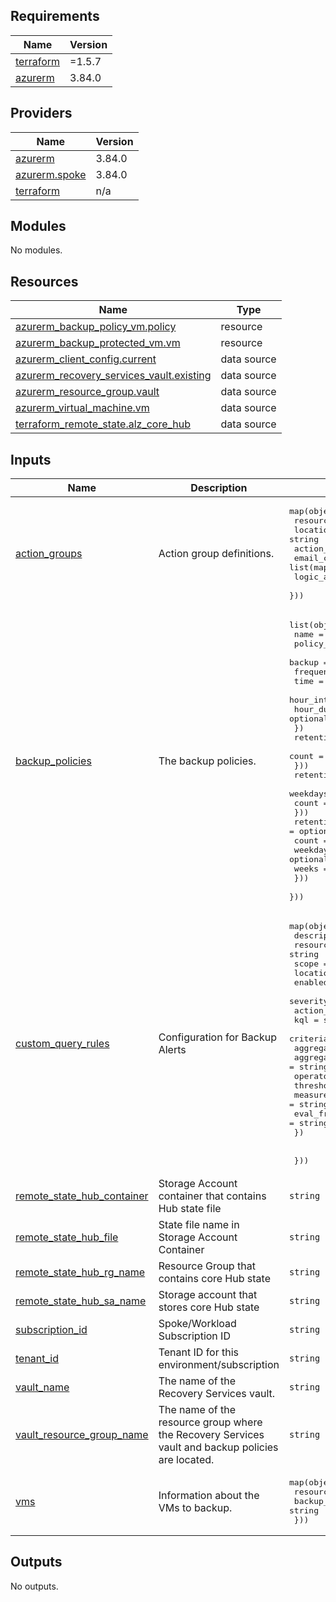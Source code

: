 <!-- BEGIN_TF_DOCS -->

## Requirements

| Name                                                                     | Version |
| ------------------------------------------------------------------------ | ------- |
| <a name="requirement_terraform"></a> [terraform](#requirement_terraform) | =1.5.7  |
| <a name="requirement_azurerm"></a> [azurerm](#requirement_azurerm)       | 3.84.0  |

## Providers

| Name                                                                           | Version |
| ------------------------------------------------------------------------------ | ------- |
| <a name="provider_azurerm"></a> [azurerm](#provider_azurerm)                   | 3.84.0  |
| <a name="provider_azurerm.spoke"></a> [azurerm.spoke](#provider_azurerm.spoke) | 3.84.0  |
| <a name="provider_terraform"></a> [terraform](#provider_terraform)             | n/a     |

## Modules

No modules.

## Resources

| Name                                                                                                                                                   | Type        |
| ------------------------------------------------------------------------------------------------------------------------------------------------------ | ----------- |
| [azurerm_backup_policy_vm.policy](https://registry.terraform.io/providers/hashicorp/azurerm/3.84.0/docs/resources/backup_policy_vm)                    | resource    |
| [azurerm_backup_protected_vm.vm](https://registry.terraform.io/providers/hashicorp/azurerm/3.84.0/docs/resources/backup_protected_vm)                  | resource    |
| [azurerm_client_config.current](https://registry.terraform.io/providers/hashicorp/azurerm/3.84.0/docs/data-sources/client_config)                      | data source |
| [azurerm_recovery_services_vault.existing](https://registry.terraform.io/providers/hashicorp/azurerm/3.84.0/docs/data-sources/recovery_services_vault) | data source |
| [azurerm_resource_group.vault](https://registry.terraform.io/providers/hashicorp/azurerm/3.84.0/docs/data-sources/resource_group)                      | data source |
| [azurerm_virtual_machine.vm](https://registry.terraform.io/providers/hashicorp/azurerm/3.84.0/docs/data-sources/virtual_machine)                       | data source |
| [terraform_remote_state.alz_core_hub](https://registry.terraform.io/providers/hashicorp/terraform/latest/docs/data-sources/remote_state)               | data source |

## Inputs

| Name                                                                                                            | Description                                                                                       | Type                                                                                                                                                                                                                                                                                                                                                                                                                                                                                                                                         | Default | Required |
| --------------------------------------------------------------------------------------------------------------- | ------------------------------------------------------------------------------------------------- | -------------------------------------------------------------------------------------------------------------------------------------------------------------------------------------------------------------------------------------------------------------------------------------------------------------------------------------------------------------------------------------------------------------------------------------------------------------------------------------------------------------------------------------------- | ------- | :------: |
| <a name="input_action_groups"></a> [action_groups](#input_action_groups)                                        | Action group definitions.                                                                         | <pre>map(object({<br> resource_group = string<br> location = string<br> action_group_name = string<br> email_config = list(map(string))<br> logic_app_config = list(map(string))<br> }))</pre>                                                                                                                                                                                                                                                                                                                                               | `null`  |    no    |
| <a name="input_backup_policies"></a> [backup_policies](#input_backup_policies)                                  | The backup policies.                                                                              | <pre>list(object({<br> name = string<br> policy_type = string<br> backup = object({<br> frequency = string<br> time = string<br> hour_interval = optional(string)<br> hour_duration = optional(string)<br> })<br> retention_daily = optional(object({<br> count = number<br> }))<br> retention_weekly = optional(object({<br> weekdays = list(string)<br> count = number<br> }))<br> retention_monthly = optional(object({<br> count = number<br> weekdays = optional(list(string))<br> weeks = optional(list(string))<br> }))<br> }))</pre> | n/a     |   yes    |
| <a name="input_custom_query_rules"></a> [custom_query_rules](#input_custom_query_rules)                         | Configuration for Backup Alerts                                                                   | <pre>map(object({<br> description = string<br> resource_group = string<br> scope = string<br> location = string<br> enabled = bool<br> severity = number<br> action_group = string<br> kql = string<br> criteria = object({<br> aggregation = string<br> aggregation_granularity = string<br> operator = string<br> threshold = number<br> measure_column = string # not usually needed for "count" aggregation<br> eval_frequency = string<br> })<br><br><br> }))</pre>                                                                     | `null`  |    no    |
| <a name="input_remote_state_hub_container"></a> [remote_state_hub_container](#input_remote_state_hub_container) | Storage Account container that contains Hub state file                                            | `string`                                                                                                                                                                                                                                                                                                                                                                                                                                                                                                                                     | n/a     |   yes    |
| <a name="input_remote_state_hub_file"></a> [remote_state_hub_file](#input_remote_state_hub_file)                | State file name in Storage Account Container                                                      | `string`                                                                                                                                                                                                                                                                                                                                                                                                                                                                                                                                     | n/a     |   yes    |
| <a name="input_remote_state_hub_rg_name"></a> [remote_state_hub_rg_name](#input_remote_state_hub_rg_name)       | Resource Group that contains core Hub state                                                       | `string`                                                                                                                                                                                                                                                                                                                                                                                                                                                                                                                                     | n/a     |   yes    |
| <a name="input_remote_state_hub_sa_name"></a> [remote_state_hub_sa_name](#input_remote_state_hub_sa_name)       | Storage account that stores core Hub state                                                        | `string`                                                                                                                                                                                                                                                                                                                                                                                                                                                                                                                                     | n/a     |   yes    |
| <a name="input_subscription_id"></a> [subscription_id](#input_subscription_id)                                  | Spoke/Workload Subscription ID                                                                    | `string`                                                                                                                                                                                                                                                                                                                                                                                                                                                                                                                                     | n/a     |   yes    |
| <a name="input_tenant_id"></a> [tenant_id](#input_tenant_id)                                                    | Tenant ID for this environment/subscription                                                       | `string`                                                                                                                                                                                                                                                                                                                                                                                                                                                                                                                                     | n/a     |   yes    |
| <a name="input_vault_name"></a> [vault_name](#input_vault_name)                                                 | The name of the Recovery Services vault.                                                          | `string`                                                                                                                                                                                                                                                                                                                                                                                                                                                                                                                                     | n/a     |   yes    |
| <a name="input_vault_resource_group_name"></a> [vault_resource_group_name](#input_vault_resource_group_name)    | The name of the resource group where the Recovery Services vault and backup policies are located. | `string`                                                                                                                                                                                                                                                                                                                                                                                                                                                                                                                                     | n/a     |   yes    |
| <a name="input_vms"></a> [vms](#input_vms)                                                                      | Information about the VMs to backup.                                                              | <pre>map(object({<br> resource_group = string<br> backup_policy = string<br> }))</pre>                                                                                                                                                                                                                                                                                                                                                                                                                                                       | n/a     |   yes    |

## Outputs

No outputs.

<!-- END_TF_DOCS -->
